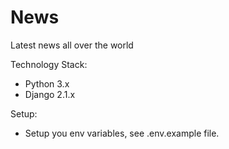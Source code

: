 # News
Latest news all over the world

Technology Stack:
- Python 3.x
- Django 2.1.x

Setup:
- Setup you env variables, see .env.example file.
